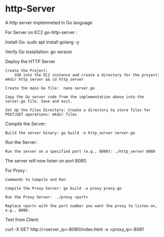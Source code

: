 # http-Server
A http server implemneted in Go language 


For Server on EC2 go-http-server : 

Install Go:  sudo apt install golang -y

Verify Go installation: go version

Deploy the HTTP Server

    Create the Project:
        SSH into the EC2 instance and create a directory for the project: mkdir http_server && cd http_server

    Create the main Go file:  nano server.go

    Copy the Go server code from the implementation above into the server.go file. Save and exit.

    Set Up the Files Directory: Create a directory to store files for POST/GET operations: mkdir files

Compile the Server:

    Build the server binary: go build -o http_server server.go

Run the Server:

    Run the server on a specified port (e.g., 8080): ./http_server 8080

The server will now listen on port 8080.

For Proxy : 

    Commands to Compile and Run

    Compile the Proxy Server: go build -o proxy proxy.go

    Run the Proxy Server:  ./proxy <port>

    Replace <port> with the port number you want the proxy to listen on, e.g., 8080.


Test from Client:

curl -X GET http://<server_ip>:8080/index.html -x <proxy_ip>:8081



